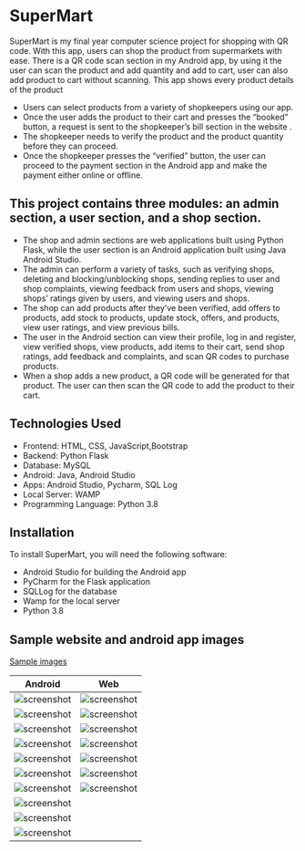   # SuperMart

SuperMart is my final year computer science project for shopping with QR code. With this app, users can shop the product from supermarkets with ease. There is a QR code scan section in my Android app, by using it the user can scan the product and add quantity and add to cart, user can also add product to cart without scanning. This app shows every product details of the product
   * Users can select products from a variety of shopkeepers using our app.  
   * Once the user adds the product to their cart and presses the “booked” button, a request is sent to the shopkeeper’s bill section in the website . 
 * The shopkeeper needs to verify the product and the product quantity before they can proceed.
 * Once the shopkeeper presses the “verified” button, the user can proceed to the payment section in the Android app and make the payment either online or offline.  

##  This project contains three modules: an admin section, a user section, and a shop section.
*  The shop and admin sections are web applications built using Python Flask, while the user section is an Android application built using Java Android Studio.
*   The admin can perform a variety of tasks, such as verifying shops, deleting and blocking/unblocking shops, sending replies to user and shop complaints, viewing feedback from users and shops, viewing shops’ ratings given by users, and viewing users and shops. 
*  The shop can add products after they’ve been verified, add offers to products, add stock to products, update stock, offers, and products, view user ratings, and view previous bills.  
* The user in the Android section can view their profile, log in and register, view verified shops, view products, add items to their cart, send shop ratings, add feedback and complaints, and scan QR codes to purchase products.
* When a shop adds a new product, a QR code will be generated for that product. The user can then scan the QR code to add the product to their cart.

## Technologies Used
* Frontend: HTML, CSS, JavaScript,Bootstrap
* Backend: Python Flask
* Database: MySQL
* Android: Java, Android Studio
* Apps: Android Studio, Pycharm, SQL Log
* Local Server: WAMP
* Programming Language: Python 3.8
## Installation

To install SuperMart, you will need the following software:

- Android Studio for building the Android app
- PyCharm for the Flask application
- SQLLog for the database
- Wamp for the local server
- Python 3.8  
<!-- <img src="./screenshot/2.jpg"  width="100" alt="screenshot">
<img src="./screenshot/3.jpg"  width="100" alt="screenshot">
<img src="./screenshot/4.jpg"  width="100" alt="screenshot">
<img src="./screenshot/5.jpg"  width="100" alt="screenshot">
<img src="./screenshot/6.jpg"  width="100" alt="screenshot">
<img src="./screenshot/7.jpg"  width="100" alt="screenshot">
<img src="./screenshot/8.jpg"  width="100"  alt="screenshot">
<img src="./screenshot/9.jpg"  width="100" alt="screenshot">
<img src="./screenshot/10.jpg"  width="100" alt="screenshot">
<img src="./screenshot/11.png"  width="100" alt="screenshot">
<img src="./screenshot/12.png"  width="100" alt="screenshot">
<img src="./screenshot/13.png"  width="100" alt="screenshot">
<img src="./screenshot/14.png"  width="100" alt="screenshot">
<img src="./screenshot/15.png"  width="100" alt="screenshot">
<img src="./screenshot/16.png"  width="100" alt="screenshot">
<img src="./screenshot/17.png"  width="100"  alt="screenshot">
 <p> -->

 ## Sample website and android app images
 [Sample images](./screenshot)

|Android  | Web  |
|--|--|
|![screenshot](./screenshot/1.jpg) | ![screenshot](./screenshot/11.png)| 
|![screenshot](./screenshot/2.jpg) | ![screenshot](./screenshot/12.png)| 
|![screenshot](./screenshot/3.jpg) | ![screenshot](./screenshot/13.png)| 
|![screenshot](./screenshot/4.jpg) | ![screenshot](./screenshot/14.png)| 
|![screenshot](./screenshot/5.jpg) | ![screenshot](./screenshot/15.png)| 
|![screenshot](./screenshot/6.jpg) | ![screenshot](./screenshot/16.png)| 
|![screenshot](./screenshot/7.jpg) | ![screenshot](./screenshot/17.png)| 
|![screenshot](./screenshot/8.jpg) |  
|![screenshot](./screenshot/9.jpg) | 
|![screenshot](./screenshot/10.jpg) |  
 